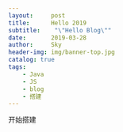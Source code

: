 ```yaml
---
layout:     post
title:      Hello 2019
subtitle:    "\"Hello Blog\""
date:       2019-03-28
author:     Sky
header-img: img/banner-top.jpg
catalog: true
tags:
    - Java
    - JS
    - blog
    - 搭建
---
```

开始搭建

